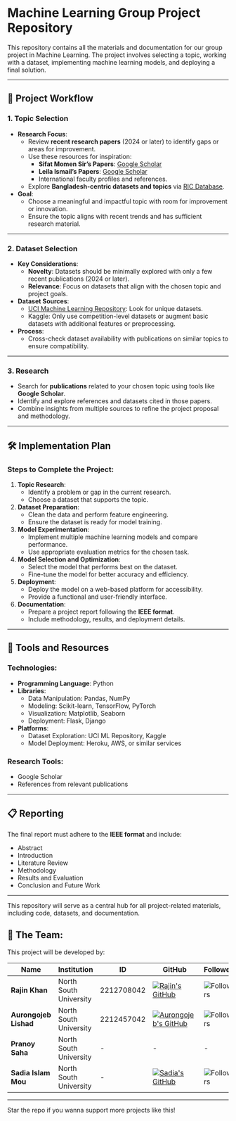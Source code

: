 # Machine Learning Group Project Repository

This repository contains all the materials and documentation for our group project in Machine Learning. The project involves selecting a topic, working with a dataset, implementing machine learning models, and deploying a final solution.

---

## 📌 Project Workflow

### **1. Topic Selection**
- **Research Focus**:
  - Review **recent research papers** (2024 or later) to identify gaps or areas for improvement.
  - Use these resources for inspiration:
    - **Sifat Momen Sir’s Papers**: [Google Scholar](https://scholar.google.com/citations?user=sGVZEaAAAAAJ&hl=en)
    - **Leila Ismail’s Papers**: [Google Scholar](https://scholar.google.ae/citations?user=TY-2fcUAAAAJ&hl=en)
    - International faculty profiles and references.
  - Explore **Bangladesh-centric datasets and topics** via [RIC Database](https://ric.gov.bd).
- **Goal**:
  - Choose a meaningful and impactful topic with room for improvement or innovation.
  - Ensure the topic aligns with recent trends and has sufficient research material.

---

### **2. Dataset Selection**
- **Key Considerations**:
  - **Novelty**: Datasets should be minimally explored with only a few recent publications (2024 or later).
  - **Relevance**: Focus on datasets that align with the chosen topic and project goals.
- **Dataset Sources**:
  - [UCI Machine Learning Repository](https://archive.ics.uci.edu/): Look for unique datasets.
  - Kaggle: Only use competition-level datasets or augment basic datasets with additional features or preprocessing.
- **Process**:
  - Cross-check dataset availability with publications on similar topics to ensure compatibility.

---

### **3. Research**
- Search for **publications** related to your chosen topic using tools like **Google Scholar**.
- Identify and explore references and datasets cited in those papers.
- Combine insights from multiple sources to refine the project proposal and methodology.

---

## 🛠️ Implementation Plan

### **Steps to Complete the Project**:
1. **Topic Research**:
   - Identify a problem or gap in the current research.
   - Choose a dataset that supports the topic.
2. **Dataset Preparation**:
   - Clean the data and perform feature engineering.
   - Ensure the dataset is ready for model training.
3. **Model Experimentation**:
   - Implement multiple machine learning models and compare performance.
   - Use appropriate evaluation metrics for the chosen task.
4. **Model Selection and Optimization**:
   - Select the model that performs best on the dataset.
   - Fine-tune the model for better accuracy and efficiency.
5. **Deployment**:
   - Deploy the model on a web-based platform for accessibility.
   - Provide a functional and user-friendly interface.
6. **Documentation**:
   - Prepare a project report following the **IEEE format**.
   - Include methodology, results, and deployment details.

---

## 🔧 Tools and Resources

### **Technologies**:
- **Programming Language**: Python
- **Libraries**:
  - Data Manipulation: Pandas, NumPy
  - Modeling: Scikit-learn, TensorFlow, PyTorch
  - Visualization: Matplotlib, Seaborn
  - Deployment: Flask, Django
- **Platforms**:
  - Dataset Exploration: UCI ML Repository, Kaggle
  - Model Deployment: Heroku, AWS, or similar services

### **Research Tools**:
- Google Scholar
- References from relevant publications

---

## 📋 Reporting
The final report must adhere to the **IEEE format** and include:
- Abstract
- Introduction
- Literature Review
- Methodology
- Results and Evaluation
- Conclusion and Future Work

---

This repository will serve as a central hub for all project-related materials, including code, datasets, and documentation.

## **👥 The Team:**
This project will be developed by:

| Name                      | Institution             | ID | GitHub | Followers |
|---------------------------|-------------------------|--  |--------|------|
| **Rajin Khan**            | North South University | 2212708042 | [![Rajin's GitHub](https://img.shields.io/badge/-rajin--khan-181717?style=for-the-badge&logo=github&logoColor=white)](https://github.com/rajin-khan) | ![Followers](https://img.shields.io/github/followers/rajin-khan?label=Follow&style=social) |
| **Aurongojeb Lishad**    | North South University | 2212457042 | [![Aurongojeb's GitHub](https://img.shields.io/badge/-Lishad--02-181717?style=for-the-badge&logo=github&logoColor=white)](https://github.com/Lishad-02) | ![Followers](https://img.shields.io/github/followers/Kabbya04?label=Follow&style=social) |
| **Pranoy Saha**    | North South University | - | - | - |
| **Sadia Islam Mou**    | North South University | - | [![Sadia's GitHub](https://img.shields.io/badge/-Sadiaa55-181717?style=for-the-badge&logo=github&logoColor=white)](https://github.com/Sadiaa55) | ![Followers](https://img.shields.io/github/followers/Sadiaa55?label=Follow&style=social) |


---

Star the repo if you wanna support more projects like this!